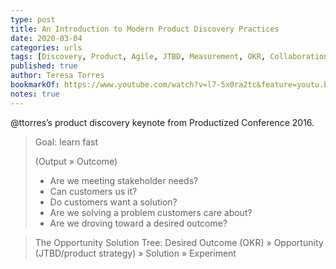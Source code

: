 ```yaml
---
type: post
title: An Introduction to Modern Product Discovery Practices
date: 2020-03-04
categories: urls
tags: [Discovery, Product, Agile, JTBD, Measurement, OKR, Collaboration]
published: true
author: Teresa Torres
bookmarkOf: https://www.youtube.com/watch?v=l7-5x0ra2tc&feature=youtu.be
notes: true
---
```


@ttorres’s product discovery keynote from Productized Conference 2016.

> Goal: learn fast
>
> (Output » Outcome)
>
> * Are we meeting stakeholder needs?
> * Can customers us it?
> * Do customers want a solution?
> * Are we solving a problem customers care about?
> * Are we droving toward a desired outcome?


> The Opportunity Solution Tree:
> Desired Outcome (OKR) » Opportunity (JTBD/product strategy) » Solution » Experiment
